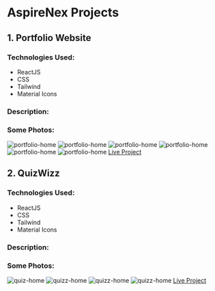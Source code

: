 
<body>

  <h1><b>AspireNex Projects</b></h1>

  <div class="project">
    <h2>1. Portfolio Website</h2>
    <h3>Technologies Used:</h3>
    <ul>
      <li>ReactJS</li>
      <li>CSS</li>
      <li>Tailwind</li>
      <li>Material Icons</li>
    </ul>
    <h3>Description:</h3>
    <p>
      <!-- Your detailed project description goes here -->
    </p>
    <h3>Some Photos:</h3>
    <img src = "https://imgur.com/NvKQWRF" alt = "portfolio-home">
     <img src = "https://www.dropbox.com/scl/fi/1hm4xpfrjwxqsgj3p0lfq/p1-2.PNG?rlkey=psuzoheuc173uppz21q0reit9&st=33d2tndk&dl=0?raw=1" alt = "portfolio-home">
     <img src = "https://www.dropbox.com/scl/fi/0rbpqz4ug0vx23g82an9l/p1-3.PNG?rlkey=ozy8z3t7d7sriwit6r03kv7if&st=wkndlcdj&dl=0?raw=1" alt = "portfolio-home">
     <img src = "https://www.dropbox.com/scl/fi/wj39ohwp3g5n4ehtzkiem/p1-4.PNG?rlkey=vba3lfz38ucvmiu060jt1ttal&st=uufoxtit&dl=0?raw=1" alt = "portfolio-home">
     <img src = "https://www.dropbox.com/scl/fi/n2u6321rumo3lv1i11ywk/p1-5.PNG?rlkey=rs3d2muu27dpy7hu8rqrf8jn8&st=9y1kwjxc&dl=0?raw=1" alt = "portfolio-home">
     <img src = "https://www.dropbox.com/scl/fi/e10fzteswptc1mbs9ge3u/p1-6.PNG?rlkey=phblv0v2ome1ea48rz142r2bm&st=e1bttzl5&dl=0?raw=1" alt = "portfolio-home">
    <a class="live-project" href="https://mywebsite-anas727189s-projects.vercel.app/">Live Project</a>
  </div>

  <div class="project">
    <h2>2. QuizWizz</h2>
    <h3>Technologies Used:</h3>
    <ul>
      <li>ReactJS</li>
      <li>CSS</li>
      <li>Tailwind</li>
      <li>Material Icons</li>
    </ul>
    <h3>Description:</h3>
    <p>
      <!-- Your detailed project description goes here -->
    </p>
    <h3>Some Photos:</h3>
     <img src = "https://www.dropbox.com/scl/fi/tzw7svnutlofw4nr0pzxm/p2-1.PNG?rlkey=j7gjcmhkrbsbbw5zljb7qt5ob&st=2im45mal&dl=0?raw=1" alt = "quiz-home">
     <img src = "https://www.dropbox.com/scl/fi/6b660533vnxbmzrljbd89/p2-2.PNG?rlkey=yjlutyy6j3qo5xt7tyanucqcb&st=i5idz86f&dl=0?raw=1" alt = "quizz-home">
     <img src = "https://www.dropbox.com/scl/fi/63fld600gtupfbfw1t7sn/p2-3.PNG?rlkey=pgdgz605kbltr6ykz5w4exnp2&st=h6mrnvun&dl=0?raw=1" alt = "quizz-home">
     <img src = "https://www.dropbox.com/scl/fi/h2clv29dhau2zjhztfeiy/p2-4.PNG?rlkey=8fcboxjbplw7gycr7vnk54dw4&st=tx0sbl6m&dl=0?raw=1" alt = "quizz-home">
    <!-- Include some screenshots of your project here -->
    <a class="live-project" href="https://quizwizz-lay1d5n3w-anas727189s-projects.vercel.app/">Live Project</a>
  </div>

</body>
</html>

